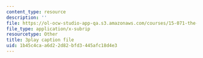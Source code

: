 ```yaml
---
content_type: resource
description: ''
file: https://ol-ocw-studio-app-qa.s3.amazonaws.com/courses/15-071-the-analytics-edge-spring-2017/1b45c4caa6d22d82bfd3445afc18d4e3_D32g7Vv3_gA.srt
file_type: application/x-subrip
resourcetype: Other
title: 3play caption file
uid: 1b45c4ca-a6d2-2d82-bfd3-445afc18d4e3
---
```

